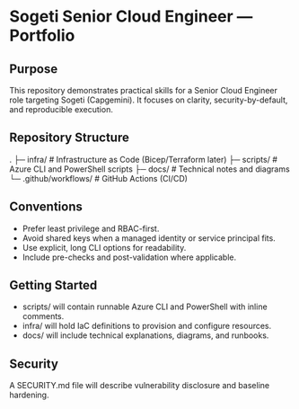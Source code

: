 # Sogeti Senior Cloud Engineer — Portfolio

## Purpose
This repository demonstrates practical skills for a Senior Cloud Engineer role targeting Sogeti (Capgemini). It focuses on clarity, security-by-default, and reproducible execution.

## Repository Structure
.
├─ infra/                # Infrastructure as Code (Bicep/Terraform later)
├─ scripts/              # Azure CLI and PowerShell scripts
├─ docs/                 # Technical notes and diagrams
└─ .github/workflows/    # GitHub Actions (CI/CD)

## Conventions
- Prefer least privilege and RBAC-first.
- Avoid shared keys when a managed identity or service principal fits.
- Use explicit, long CLI options for readability.
- Include pre-checks and post-validation where applicable.

## Getting Started
- scripts/ will contain runnable Azure CLI and PowerShell with inline comments.
- infra/ will hold IaC definitions to provision and configure resources.
- docs/ will include technical explanations, diagrams, and runbooks.

## Security
A SECURITY.md file will describe vulnerability disclosure and baseline hardening.
